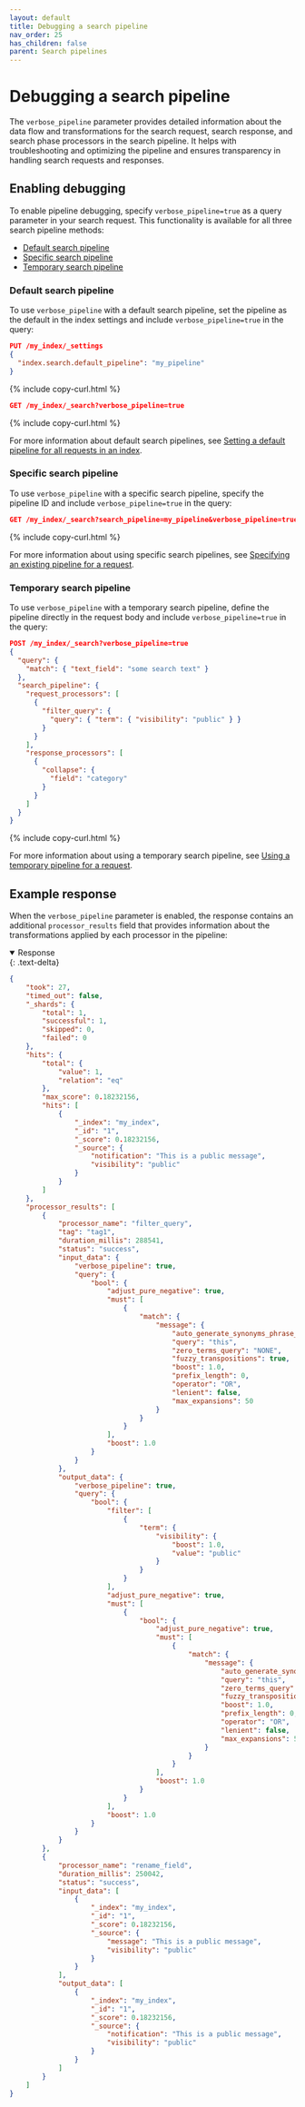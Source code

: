```yaml
---
layout: default
title: Debugging a search pipeline
nav_order: 25
has_children: false
parent: Search pipelines
---
```



# Debugging a search pipeline

The `verbose_pipeline` parameter provides detailed information about the data flow and transformations for the search request, search response, and search phase processors in the search pipeline. It helps with troubleshooting and optimizing the pipeline and ensures transparency in handling search requests and responses. 

## Enabling debugging

To enable pipeline debugging, specify `verbose_pipeline=true` as a query parameter in your search request. This functionality is available for all three search pipeline methods:

- [Default search pipeline](#default-search-pipeline)
- [Specific search pipeline](#specific-search-pipeline)
- [Temporary search pipeline](#temporary-search-pipeline)

### Default search pipeline

To use `verbose_pipeline` with a default search pipeline, set the pipeline as the default in the index settings and include `verbose_pipeline=true` in the query:

```json
PUT /my_index/_settings
{
  "index.search.default_pipeline": "my_pipeline"
}
```
{% include copy-curl.html %}

```json
GET /my_index/_search?verbose_pipeline=true
```
{% include copy-curl.html %}

For more information about default search pipelines, see [Setting a default pipeline for all requests in an index]({{site.url}}{{site.baseurl}}/search-plugins/search-pipelines/using-search-pipeline/#default-search-pipeline).

### Specific search pipeline 

To use `verbose_pipeline` with a specific search pipeline, specify the pipeline ID and include `verbose_pipeline=true` in the query:

```json
GET /my_index/_search?search_pipeline=my_pipeline&verbose_pipeline=true
```
{% include copy-curl.html %}

For more information about using specific search pipelines, see [Specifying an existing pipeline for a request]({{site.url}}{{site.baseurl}}/search-plugins/search-pipelines/using-search-pipeline/#specifying-an-existing-search-pipeline-for-a-request).

### Temporary search pipeline

To use `verbose_pipeline` with a temporary search pipeline, define the pipeline directly in the request body and include `verbose_pipeline=true` in the query:

```json
POST /my_index/_search?verbose_pipeline=true
{
  "query": {
    "match": { "text_field": "some search text" }
  },
  "search_pipeline": {
    "request_processors": [
      {
        "filter_query": {
          "query": { "term": { "visibility": "public" } }
        }
      }
    ],
    "response_processors": [
      {
        "collapse": {
          "field": "category"
        }
      }
    ]
  }
}
```
{% include copy-curl.html %}

For more information about using a temporary search pipeline, see [Using a temporary pipeline for a request]({{site.url}}{{site.baseurl}}/search-plugins/search-pipelines/using-search-pipeline/#using-a-temporary-search-pipeline-for-a-request).

## Example response

When the `verbose_pipeline` parameter is enabled, the response contains an additional `processor_results` field that provides information about the transformations applied by each processor in the pipeline:

<details open markdown="block">
  <summary>
    Response
  </summary>
  {: .text-delta}

```json
{
    "took": 27,
    "timed_out": false,
    "_shards": {
        "total": 1,
        "successful": 1,
        "skipped": 0,
        "failed": 0
    },
    "hits": {
        "total": {
            "value": 1,
            "relation": "eq"
        },
        "max_score": 0.18232156,
        "hits": [
            {
                "_index": "my_index",
                "_id": "1",
                "_score": 0.18232156,
                "_source": {
                    "notification": "This is a public message",
                    "visibility": "public"
                }
            }
        ]
    },
    "processor_results": [
        {
            "processor_name": "filter_query",
            "tag": "tag1",
            "duration_millis": 288541,
            "status": "success",
            "input_data": {
                "verbose_pipeline": true,
                "query": {
                    "bool": {
                        "adjust_pure_negative": true,
                        "must": [
                            {
                                "match": {
                                    "message": {
                                        "auto_generate_synonyms_phrase_query": true,
                                        "query": "this",
                                        "zero_terms_query": "NONE",
                                        "fuzzy_transpositions": true,
                                        "boost": 1.0,
                                        "prefix_length": 0,
                                        "operator": "OR",
                                        "lenient": false,
                                        "max_expansions": 50
                                    }
                                }
                            }
                        ],
                        "boost": 1.0
                    }
                }
            },
            "output_data": {
                "verbose_pipeline": true,
                "query": {
                    "bool": {
                        "filter": [
                            {
                                "term": {
                                    "visibility": {
                                        "boost": 1.0,
                                        "value": "public"
                                    }
                                }
                            }
                        ],
                        "adjust_pure_negative": true,
                        "must": [
                            {
                                "bool": {
                                    "adjust_pure_negative": true,
                                    "must": [
                                        {
                                            "match": {
                                                "message": {
                                                    "auto_generate_synonyms_phrase_query": true,
                                                    "query": "this",
                                                    "zero_terms_query": "NONE",
                                                    "fuzzy_transpositions": true,
                                                    "boost": 1.0,
                                                    "prefix_length": 0,
                                                    "operator": "OR",
                                                    "lenient": false,
                                                    "max_expansions": 50
                                                }
                                            }
                                        }
                                    ],
                                    "boost": 1.0
                                }
                            }
                        ],
                        "boost": 1.0
                    }
                }
            }
        },
        {
            "processor_name": "rename_field",
            "duration_millis": 250042,
            "status": "success",
            "input_data": [
                {
                    "_index": "my_index",
                    "_id": "1",
                    "_score": 0.18232156,
                    "_source": {
                        "message": "This is a public message",
                        "visibility": "public"
                    }
                }
            ],
            "output_data": [
                {
                    "_index": "my_index",
                    "_id": "1",
                    "_score": 0.18232156,
                    "_source": {
                        "notification": "This is a public message",
                        "visibility": "public"
                    }
                }
            ]
        }
    ]
}
```
</details>